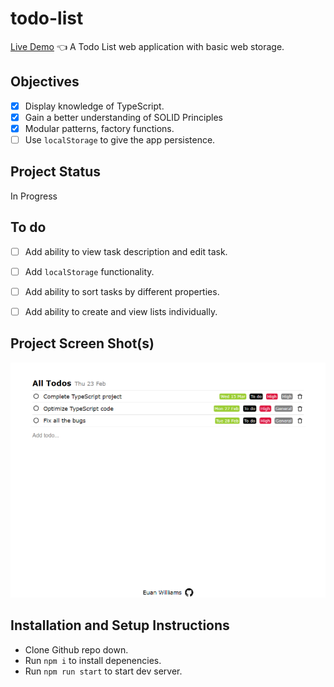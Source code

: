# todo-list

[Live Demo](https://euanrw.github.io/todo-list/) :point_left:
A Todo List web application with basic web storage.

## Objectives

- [x] Display knowledge of TypeScript.
- [x] Gain a better understanding of SOLID Principles
- [x] Modular patterns, factory functions.
- [ ] Use `localStorage` to give the app persistence.

## Project Status

In Progress

## To do
- [ ] Add ability to view task description and edit task.
- [ ] Add `localStorage` functionality.
- [ ] Add ability to sort tasks by different properties.
- [ ] Add ability to create and view lists individually.



## Project Screen Shot(s)

![](/src/img/project.png)

## Installation and Setup Instructions

- Clone Github repo down.
- Run `npm i` to install depenencies.
- Run `npm run start` to start dev server.
